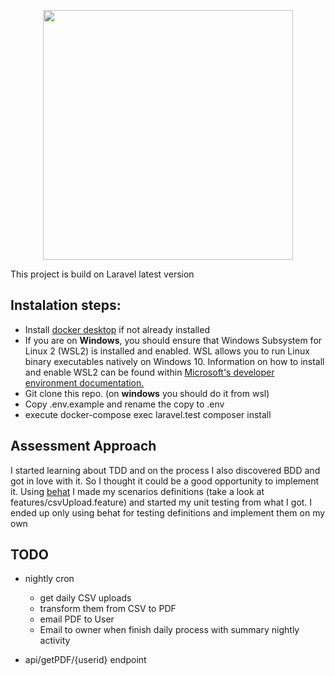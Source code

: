 <p align="center"><a href="https://laravel.com" target="_blank"><img src="https://raw.githubusercontent.com/laravel/art/master/logo-lockup/5%20SVG/2%20CMYK/1%20Full%20Color/laravel-logolockup-cmyk-red.svg" width="400"></a></p>


This project is build on Laravel latest version 

## Instalation steps:
- Install <a href="https://www.docker.com/products/docker-desktop" target="_blank">docker desktop</a> if not already installed
- If you are on **Windows**, you should ensure that Windows Subsystem for Linux 2 (WSL2) is installed and enabled. WSL allows you to run Linux binary executables natively on Windows 10. Information on how to install and enable WSL2 can be found within <a href="https://docs.microsoft.com/en-us/windows/wsl/install-win10" target="_blank">Microsoft's developer environment documentation.</a>
- Git clone this repo. (on **windows** you should do it from wsl)
- Copy .env.example and rename the copy to .env
- execute docker-compose exec laravel.test composer install


## Assessment Approach
I started learning about TDD and on the process I also discovered BDD and got in love with it. So I thought it could be a good opportunity to implement it.
Using <a href="https://docs.behat.org/en/latest/quick_start.html" target="_blank">behat</a> I made my scenarios definitions (take a look at features/csvUpload.feature) and started my unit testing from what I got.
I ended up only using behat for testing definitions and implement them on my own

## TODO
- nightly cron 
    - get daily CSV uploads
    - transform them from CSV to PDF
    - email PDF to User
    - Email to owner when finish daily process with summary nightly activity
    
- api/getPDF/{userid} endpoint
